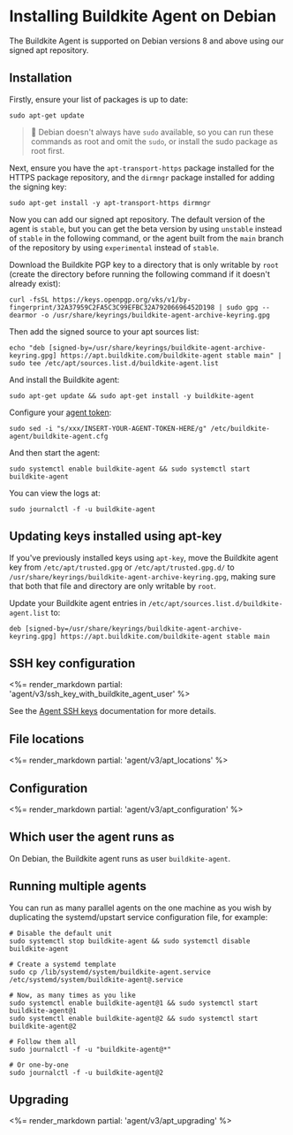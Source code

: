 # Installing Buildkite Agent on Debian

The Buildkite Agent is supported on Debian versions 8 and above using our signed apt repository.


## Installation

Firstly, ensure your list of packages is up to date:

```shell
sudo apt-get update
```

>📘
> Debian doesn't always have <code>sudo</code> available, so you can run these commands as root and omit the <code>sudo</code>, or install the sudo package as root first.

Next, ensure you have the `apt-transport-https` package installed for the HTTPS package repository, and the `dirmngr` package installed for adding the signing key:

```shell
sudo apt-get install -y apt-transport-https dirmngr
```

Now you can add our signed apt repository. The default version of the agent is `stable`, but you can get the beta version by using `unstable` instead of `stable` in the following command, or the agent built from the `main` branch of the repository by using `experimental` instead of `stable`.

Download the Buildkite PGP key to a directory that is only writable by `root` (create the directory before running the following command if it doesn't already exist):

```shell
curl -fsSL https://keys.openpgp.org/vks/v1/by-fingerprint/32A37959C2FA5C3C99EFBC32A79206696452D198 | sudo gpg --dearmor -o /usr/share/keyrings/buildkite-agent-archive-keyring.gpg
```

Then add the signed source to your apt sources list:

```shell
echo "deb [signed-by=/usr/share/keyrings/buildkite-agent-archive-keyring.gpg] https://apt.buildkite.com/buildkite-agent stable main" | sudo tee /etc/apt/sources.list.d/buildkite-agent.list
```

And install the Buildkite agent:

```shell
sudo apt-get update && sudo apt-get install -y buildkite-agent
```

Configure your [agent token](/docs/agent/v3/tokens):

```shell
sudo sed -i "s/xxx/INSERT-YOUR-AGENT-TOKEN-HERE/g" /etc/buildkite-agent/buildkite-agent.cfg
```

And then start the agent:

```shell
sudo systemctl enable buildkite-agent && sudo systemctl start buildkite-agent
```

You can view the logs at:

```shell
sudo journalctl -f -u buildkite-agent
```

## Updating keys installed using apt-key

If you've previously installed keys using `apt-key`, move the Buildkite agent key from `/etc/apt/trusted.gpg` or `/etc/apt/trusted.gpg.d/` to `/usr/share/keyrings/buildkite-agent-archive-keyring.gpg`, making sure that both that file and directory are only writable by `root`.

Update your Buildkite agent entries in `/etc/apt/sources.list.d/buildkite-agent.list` to:

```shell
deb [signed-by=/usr/share/keyrings/buildkite-agent-archive-keyring.gpg] https://apt.buildkite.com/buildkite-agent stable main
```

## SSH key configuration

<%= render_markdown partial: 'agent/v3/ssh_key_with_buildkite_agent_user' %>

See the [Agent SSH keys](/docs/agent/v3/ssh-keys) documentation for more details.

## File locations

<%= render_markdown partial: 'agent/v3/apt_locations' %>

## Configuration

<%= render_markdown partial: 'agent/v3/apt_configuration' %>

## Which user the agent runs as

On Debian, the Buildkite agent runs as user `buildkite-agent`.

## Running multiple agents

You can run as many parallel agents on the one machine as you wish by duplicating the systemd/upstart service configuration file, for example:

```shell
# Disable the default unit
sudo systemctl stop buildkite-agent && sudo systemctl disable buildkite-agent

# Create a systemd template
sudo cp /lib/systemd/system/buildkite-agent.service /etc/systemd/system/buildkite-agent@.service

# Now, as many times as you like
sudo systemctl enable buildkite-agent@1 && sudo systemctl start buildkite-agent@1
sudo systemctl enable buildkite-agent@2 && sudo systemctl start buildkite-agent@2

# Follow them all
sudo journalctl -f -u "buildkite-agent@*"

# Or one-by-one
sudo journalctl -f -u buildkite-agent@2
```

## Upgrading

<%= render_markdown partial: 'agent/v3/apt_upgrading' %>

